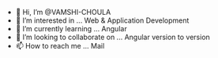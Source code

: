 - 👋 Hi, I’m @VAMSHI-CHOULA
- 👀 I’m interested in ... Web & Application Development
- 🌱 I’m currently learning ... Angular
- 💞️ I’m looking to collaborate on ... Angular version to version
- 📫 How to reach me ... Mail

<!---
VAMSHI-CHOULA/VAMSHI-CHOULA is a ✨ special ✨ repository because its `README.md` (this file) appears on your GitHub profile.
You can click the Preview link to take a look at your changes.
--->

